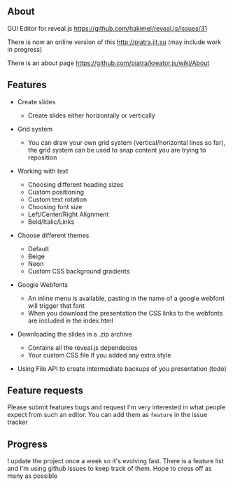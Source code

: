 ## About

GUI Editor for reveal.js
https://github.com/hakimel/reveal.js/issues/31

There is now an online version of this 
http://piatra.jit.su (may include work in progress)

There is an about page https://github.com/piatra/kreator.js/wiki/About

## Features

* Create slides
	* Create slides either horizontally or vertically
* Grid system
	* You can draw your own grid system (vertical/horizontal lines so far), the grid system can be used to snap content you are trying to reposition 
* Working with text
	* Choosing different heading sizes
	* Custom positioning
	* Custom text rotation
	* Choosing font size
	* Left/Center/Right Alignment
	* Bold/Italic/Links
* Choose different themes
	* Default
	* Beige
	* Neon
	* Custom CSS background gradients
* Google Webfonts
	* An inline menu is available, pasting in the name of a google webfont will trigger that font
	* When you download the presentation the CSS links to the webfonts are included in the index.html
* Downloading the slides in a .zip archive
	* Contains all the reveal.js dependecies
	* Your custom CSS file if you added any extra style

* Using File API to create intermediate backups of you presentation (todo)

## Feature requests

Please submit features bugs and request I'm very interested in what people expect from such an editor.
You can add them as `feature` in the issue tracker

## Progress

I update the project once a week so it's evolving fast.
There is a feature list and I'm using github issues to keep track of them. Hope to cross off as many as possible